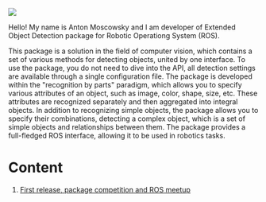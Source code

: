 [<img src="../assets/rus.png">](./index_ru.md)

Hello! My name is Anton Moscowsky and I am developer of Extended Object Detection package for Robotic Operationg System (ROS). 

This package is a solution in the field of computer vision, which contains a set of various methods for detecting objects, united by one interface. To use the package, you do not need to dive into the API, all detection settings are available through a single configuration file. The package is developed within the "recognition by parts" paradigm, which allows you to specify various attributes of an object, such as image, color, shape, size, etc. These attributes are recognized separately and then aggregated into integral objects. In addition to recognizing simple objects, the package allows you to specify their combinations, detecting a complex object, which is a set of simple objects and relationships between them. The package provides a full-fledged ROS interface, allowing it to be used in robotics tasks.

# Content

1. [First release, package competition and ROS meetup](./en/first_release.md)
